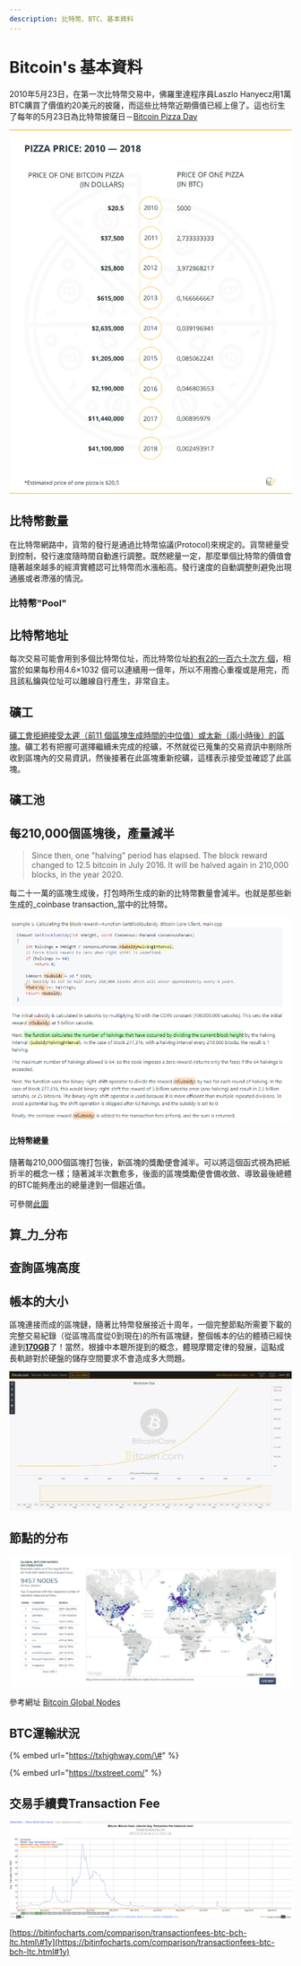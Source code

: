 ```yaml
---
description: 比特幣、BTC、基本資料
---
```


# Bitcoin's 基本資料

 2010年5月23日，在第一次比特幣交易中，佛羅里達程序員Laszlo Hanyecz用1萬BTC購買了價值約20美元的披薩，而這些比特幣近期價值已經上億了。這也衍生了每年的5月23日為比特幣披薩日－[Bitcoin Pizza Day](https://cointelegraph.com/news/bitcoin-pizza-day-8-years-later-where-can-you-buy-pizza-with-bitcoin)

![](.gitbook/assets/c28f593450ab238db780f62a0566fd22.png)

## 比特幣數量

在比特幣網路中，貨幣的發行是通過比特幣協議\(Protocol\)來規定的。貨幣總量受到控制，發行速度隨時間自動進行調整。既然總量一定，那麼單個比特幣的價值會隨著越來越多的經濟實體認可比特幣而水漲船高。發行速度的自動調整則避免出現通脹或者滯漲的情況。

### 比特幣"Pool"

## 比特幣地址

每次交易可能會用到多個比特幣位址，而比特幣位址[約有2的一百六十次方 個](https://bitcointalk.org/index.php?topic=24268.0)，相當於如果每秒用4.6×1032 個可以連續用一億年，所以不用擔心重複或是用完，而且該私鑰與位址可以離線自行產生，非常自主。

## 礦工

 [礦工會拒絕接受太遲（前11 個區塊生成時間的中位值）或太新（兩小時後）的區塊](https://en.bitcoin.it/wiki/Block_timestamp)。礦工若有把握可選擇繼續未完成的挖礦，不然就從已蒐集的交易資訊中剔除所收到區塊內的交易資訊，然後接著在此區塊重新挖礦，這樣表示接受並確認了此區塊。

## 礦工池



## 每210,000個區塊後，產量減半

> Since then, one "halving" period has elapsed. The block reward changed to 12.5 bitcoin in July 2016. It will be halved again in 210,000 blocks, in the year 2020.

每二十一萬的區塊生成後，打包時所生成的新的比特幣數量會減半。也就是那些新生成的_coinbase transaction_當中的比特幣。

![](.gitbook/assets/image%20%2816%29.png)

#### 比特幣總量

隨著每210,000個區塊打包後，新區塊的獎勵便會減半。可以將這個函式視為把紙折半的概念一樣；隨著減半次數愈多，後面的區塊獎勵便會備收斂、導致最後總體的BTC能夠產出的總量達到一個趨近值。

可參閱[此圖](https://cdn.8btc.com/wp-content/uploads/2014/07/Screen-Shot-2014-07-29-at-3.29.41-PM.png)

## 算_力_分布



## 查詢區塊高度



## 帳本的大小

區塊連接而成的區塊鏈，隨著比特幣發展接近十周年，一個完整節點所需要下載的完整交易紀錄（從區塊高度從0到現在\)的所有區塊鏈，整個帳本的佔的體積已經快達到[**170GB**](https://charts.bitcoin.com/chart/blockchain-size)了！當然，根據中本聰所提到的概念，體現摩爾定律的發展，這點成長軌跡對於硬盤的儲存空間要求不會造成多大問題。

![](.gitbook/assets/wei-xin-jie-tu-20180807174552.png)

## 節點的分布

![&#x53C3;&#x8003;&#x7DB2;&#x5740;](.gitbook/assets/wei-xin-jie-tu-20180809092451.png)

參考網址 [Bitcoin Global Nodes](https://bitnodes.earn.com/)



## BTC運輸狀況

{% embed url="https://txhighway.com/\#" %}

{% embed url="https://txstreet.com/" %}

## 交易手續費Transaction Fee 

![](.gitbook/assets/image%20%2830%29.png)

[https://bitinfocharts.com/comparison/transactionfees-btc-bch-ltc.html\#1y](https://bitinfocharts.com/comparison/transactionfees-btc-bch-ltc.html#1y)

